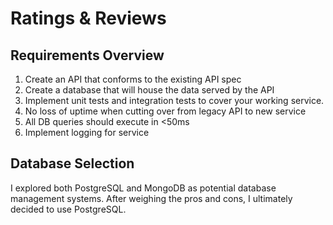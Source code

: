 # Ratings & Reviews

## Requirements Overview
1. Create an API that conforms to the existing API spec
2. Create a database that will house the data served by the API
3. Implement unit tests and integration tests to cover your working service.
4. No loss of uptime when cutting over from legacy API to new service
5. All DB queries should execute in <50ms
6. Implement logging for service

## Database Selection
I explored both PostgreSQL and MongoDB as potential database management systems. After weighing the pros and cons, I ultimately decided to use PostgreSQL. 
